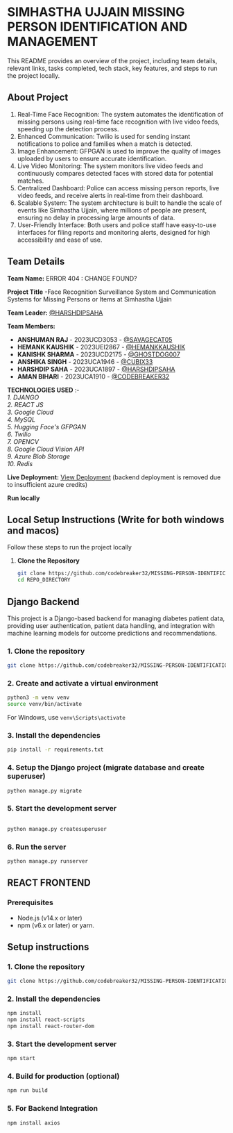 # SIMHASTHA UJJAIN MISSING PERSON IDENTIFICATION AND MANAGEMENT

This README provides an overview of the project, including team details, relevant links, tasks completed, tech stack, key features, and steps to run the project locally.


## About Project
1. Real-Time Face Recognition: The system automates the identification of missing persons using real-time face recognition with live video feeds, speeding up the detection process.
2. Enhanced Communication: Twilio is used for sending instant notifications to police and families when a match is detected.
3. Image Enhancement: GFPGAN is used to improve the quality of images uploaded by users to ensure accurate identification.
4. Live Video Monitoring: The system monitors live video feeds and continuously compares detected faces with stored data for potential matches.
5. Centralized Dashboard: Police can access missing person reports, live video feeds, and receive alerts in real-time from their dashboard.
6. Scalable System: The system architecture is built to handle the scale of events like Simhastha Ujjain, where millions of people are present, ensuring no delay in processing large amounts of data.
7. User-Friendly Interface: Both users and police staff have easy-to-use interfaces for filing reports and monitoring alerts, designed for high accessibility and ease of use.


## Team Details

**Team Name:** ERROR 404 : CHANGE FOUND?

**Project Title** -Face Recognition Surveillance System and Communication Systems for Missing Persons or Items at Simhastha Ujjain 

**Team Leader:** [@HARSHDIPSAHA](https://github.com/HARSHDIPSAHA)

**Team Members:**

- **ANSHUMAN RAJ** - 2023UCD3053 - [@SAVAGECAT05](https://github.com/SAVAGECAT05)
- **HEMANK KAUSHIK** - 2023UEI2867 - [@HEMANKKAUSHIK](https://github.com/HEMANKKAUSHIK)
- **KANISHK SHARMA** - 2023UCD2175 - [@GHOSTDOG007](https://github.com/GHOSTDOG007)
- **ANSHIKA SINGH** - 2023UCA1946 - [@CUBIX33](https://github.com/CUBIX33)
- **HARSHDIP SAHA** - 2023UCA1897 - [@HARSHDIPSAHA](https://github.com/HARSHDIPSAHA)
- **AMAN BIHARI** - 2023UCA1910 - [@CODEBREAKER32](https://github.com/CODEBREAKER32)

**TECHNOLOGIES USED** :- <br>
*1. DJANGO* <br>
*2. REACT JS* <br>
*3. Google Cloud* <br>
*4. MySQL* <br>
*5. Hugging Face's GFPGAN* <br>
*6. Twilio* <br>
*7. OPENCV* <br>
*8. Google Cloud Vision API* <br>
*9. Azure Blob Storage* <br>
*10. Redis* <br>


**Live Deployment:** [View Deployment](https://missing-person-identification.netlify.app/)
  (backend deployment is removed due to insufficient azure credits)

  
**Run locally**
## Local Setup Instructions (Write for both windows and macos)

Follow these steps to run the project locally

1. **Clone the Repository**
   ```bash
   git clone https://github.com/codebreaker32/MISSING-PERSON-IDENTIFICATION-AND-MANAGEMENT
   cd REPO_DIRECTORY
   ```

## Django Backend 

This project is a Django-based backend for managing diabetes patient data, providing user authentication, patient data handling, and integration with machine learning models for outcome predictions and recommendations.
### 1. Clone the repository
 ```bash
git clone https://github.com/codebreaker32/MISSING-PERSON-IDENTIFICATION-AND-MANAGEMENT
```
### 2. Create and activate a virtual environment
 ```bash
python3 -m venv venv
source venv/bin/activate
``` 
For Windows, use `venv\Scripts\activate`

### 3. Install the dependencies
 ```bash
pip install -r requirements.txt
```
### 4. Setup the Django project (migrate database and create superuser)
 ```bash
python manage.py migrate
```
### 5. Start the development server
 ```bash

python manage.py createsuperuser
```
### 6. Run the server
 ```bash
python manage.py runserver
```
## REACT FRONTEND 
### Prerequisites
- Node.js (v14.x or later)
- npm (v6.x or later) or yarn.

## Setup instructions 

### 1. Clone the repository 
```bash
git clone https://github.com/codebreaker32/MISSING-PERSON-IDENTIFICATION-AND-MANAGEMENT

```
### 2. Install the dependencies 
 ```bash
npm install
npm install react-scripts 
npm install react-router-dom
```
### 3. Start the development server
```bash
npm start
```
### 4. Build for production (optional)
 ```bash
npm run build
```
### 5. For Backend Integration 
```bash 
npm install axios


